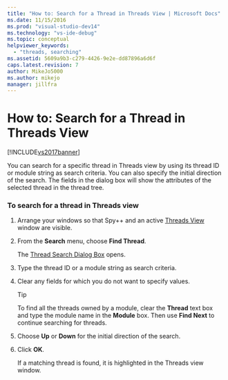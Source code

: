 ```yaml
---
title: "How to: Search for a Thread in Threads View | Microsoft Docs"
ms.date: 11/15/2016
ms.prod: "visual-studio-dev14"
ms.technology: "vs-ide-debug"
ms.topic: conceptual
helpviewer_keywords: 
  - "threads, searching"
ms.assetid: 5609a9b3-c279-4426-9e2e-dd87896a6d6f
caps.latest.revision: 7
author: MikeJo5000
ms.author: mikejo
manager: jillfra
---
```

# How to: Search for a Thread in Threads View
[!INCLUDE[vs2017banner](../includes/vs2017banner.md)]

You can search for a specific thread in Threads view by using its thread ID or module string as search criteria. You can also specify the initial direction of the search. The fields in the dialog box will show the attributes of the selected thread in the thread tree.  
  
### To search for a thread in Threads view  
  
1. Arrange your windows so that Spy++ and an active [Threads View](../debugger/threads-view.md) window are visible.  
  
2. From the **Search** menu, choose **Find Thread**.  
  
    The [Thread Search Dialog Box](../debugger/thread-search-dialog-box.md) opens.  
  
3. Type the thread ID or a module string as search criteria.  
  
4. Clear any fields for which you do not want to specify values.  
  
   > [!TIP]
   >  To find all the threads owned by a module, clear the **Thread** text box and type the module name in the **Module** box. Then use **Find Next** to continue searching for threads.  
  
5. Choose **Up** or **Down** for the initial direction of the search.  
  
6. Click **OK**.  
  
   If a matching thread is found, it is highlighted in the Threads view window.
